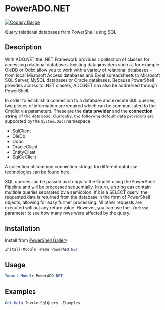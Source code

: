 # PowerADO.NET

[![Codacy Badge](https://api.codacy.com/project/badge/Grade/fa05ad4e54b345c88807ff4454c845b0)](https://www.codacy.com/app/off-world/PowerADO.NET?utm_source=github.com&amp;utm_medium=referral&amp;utm_content=off-world/PowerADO.NET&amp;utm_campaign=Badge_Grade)

Query relational databases from PowerShell using SQL

## Description

With ADO.NET the .NET Framework provides a collection of classes for accessing relational databases. Existing data providers
such as for example OleDB or Odbc allow you to work with a variety of relational databases - from local Microsoft Access
databases and Excel spreadsheets to Microsoft SQL Server, MySQL databases or Oracle databases. Because PowerShell provides
access to .NET classes, ADO.NET can also be addressed through PowerShell.

In order to establish a connection to a database and execute SQL queries, two pieces of information are required which can be
communicated to the Cmdlet via parameters. These are the **data provider** and the **connection string** of the database. 
Currently, the following default data providers are supported by the `System.Data` namespace:
-   SqlClient
-   OleDb
-   Odbc
-   OracleClient
-   EntityClient
-   SqlCeClient

A collection of common connection strings for different database technologies can be found [here](www.connectionstrings.com).

SQL queries can be passed as strings to the Cmdlet using the PowerShell Pipeline and will be processed sequentially. In turn,
a string can contain multiple queries separated by a semicolon. If it is a SELECT query, the requested data is returned from 
the database in the form of PowerShell objects, allowing for easy further processing. All other requests are executed without
any return value. However, you can use the `-Verbose` parameter to see how many rows were affected by the query.

## Installation

Install from [PowerShell Gallery](https://www.powershellgallery.com/packages/PowerADO.NET/1.0.0.0)

```Powershell
Install-Module -Name PowerADO.NET
```

## Usage

```Powershell
Import-Module PowerADO.NET
```

## Examples

```Powershell
Get-Help Invoke-SqlQuery -Examples
```
